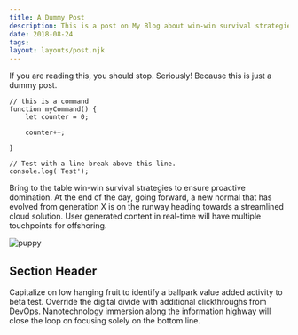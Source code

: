 ```yaml
---
title: A Dummy Post
description: This is a post on My Blog about win-win survival strategies.
date: 2018-08-24
tags:
layout: layouts/post.njk
---
```


If you are reading this, you should stop. Seriously! Because this is just a dummy post.

```js/2/4
// this is a command
function myCommand() {
	let counter = 0;

	counter++;

}

// Test with a line break above this line.
console.log('Test');
```

Bring to the table win-win survival strategies to ensure proactive domination. At the end of the day, going forward, a new normal that has evolved from generation X is on the runway heading towards a streamlined cloud solution. User generated content in real-time will have multiple touchpoints for offshoring.

![puppy](https://picsum.photos/id/27/768/400)

## Section Header

Capitalize on low hanging fruit to identify a ballpark value added activity to beta test. Override the digital divide with additional clickthroughs from DevOps. Nanotechnology immersion along the information highway will close the loop on focusing solely on the bottom line.
